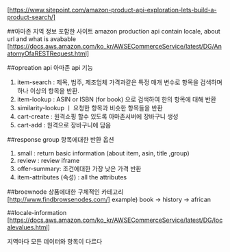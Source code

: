 ---
---



[https://www.sitepoint.com/amazon-product-api-exploration-lets-build-a-product-search/]


##아마존 지역 정보 포함한 사이트
amazon production api  contain locale, about url and what is avabable
[https://docs.aws.amazon.com/ko_kr/AWSECommerceService/latest/DG/AnatomyOfaRESTRequest.html]


##opreation api
아마존 api 기능

1. item-search : 제목, 범주, 제조업체 가격과같은 특정 매개 변수로 항목을 검색하며 하나 이상의 항목을 반환.
2. item-lookup : ASIN or ISBN (for book) 으로 검색하여 한의 항목에 대해 반환  
3. similarity-lookup ㅣ 요청한 항목과 비슷한 항목들을 반환
4. cart-create : 원격쇼핑 할수 있도록 아마존서버에 장바구니 생성
5. cart-add : 원격으로 장바구니에 담음


##response group
항목에대한 반환 옵션

1. small :  return basic information (about item, asin, title ,group)
2. review : review iframe
3. offer-summary: 조건에대한 가장 낮은 가격 반환
3. item-attributes (속성) :  all the attributes


##broewnode
상품에대한 구체적인 카테고리
[http://www.findbrowsenodes.com/]
example) book -> history -> african

##locale-information
[https://docs.aws.amazon.com/ko_kr/AWSECommerceService/latest/DG/localevalues.html]

지역마다 모든 데이터와 항목이 다르다